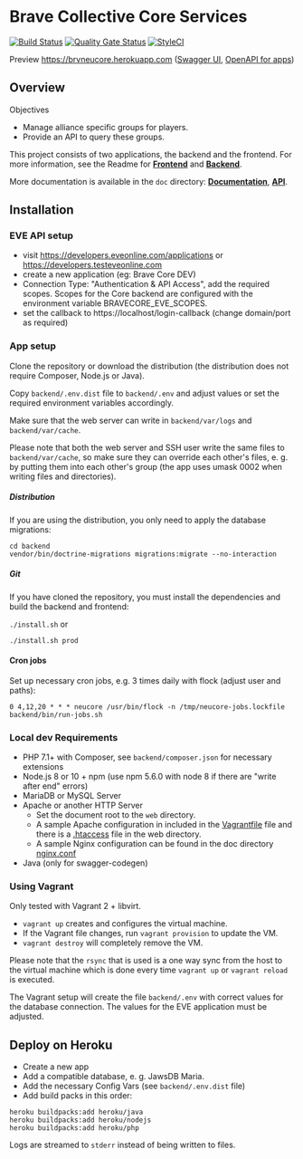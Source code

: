 # Brave Collective Core Services

[![Build Status](https://api.travis-ci.org/tkhamez/brvneucore.svg?branch=master)](https://travis-ci.org/tkhamez/brvneucore)
[![Quality Gate Status](https://sonarcloud.io/api/project_badges/measure?project=brvneucore&metric=alert_status)](https://sonarcloud.io/dashboard?id=brvneucore)
[![StyleCI](https://styleci.io/repos/115431007/shield?branch=master)](https://styleci.io/repos/115431007)
<!-- 
[![Scrutinizer Code Quality](https://scrutinizer-ci.com/g/tkhamez/brvneucore/badges/quality-score.png?b=master)](https://scrutinizer-ci.com/g/tkhamez/brvneucore/?branch=master)
[![Maintainability](https://api.codeclimate.com/v1/badges/90884db4cd12869fdcfe/maintainability)](https://codeclimate.com/github/tkhamez/brvneucore/maintainability)
[![Test Coverage](https://api.codeclimate.com/v1/badges/90884db4cd12869fdcfe/test_coverage)](https://codeclimate.com/github/tkhamez/brvneucore/test_coverage)
-->

Preview https://brvneucore.herokuapp.com
([Swagger UI](https://brvneucore.herokuapp.com/api), 
[OpenAPI for apps](https://brvneucore.herokuapp.com/application-api.json))

## Overview

Objectives
- Manage alliance specific groups for players.
- Provide an API to query these groups.

This project consists of two applications, the backend and the frontend.
For more information, see the Readme for 
[**Frontend**](frontend/README.md) and [**Backend**](backend/README.md).

More documentation is available in the `doc` directory:
[**Documentation**](doc/documentation.md), [**API**](doc/API.md).

## Installation

### EVE API setup

- visit https://developers.eveonline.com/applications or https://developers.testeveonline.com
- create a new application (eg: Brave Core DEV)
- Connection Type: "Authentication & API Access", add the required scopes. Scopes for the Core backend
  are configured with the environment variable BRAVECORE_EVE_SCOPES.
- set the callback to https://localhost/login-callback (change domain/port as required)

### App setup

Clone the repository or download the distribution (the distribution does not require Composer, Node.js or Java).

Copy `backend/.env.dist` file to `backend/.env` and adjust values or
set the required environment variables accordingly.

Make sure that the web server can write in `backend/var/logs` and `backend/var/cache`.

Please note that both the web server and SSH user write the same files to `backend/var/cache`,
so make sure they can override each other's files, e. g. by putting them into each other's group
(the app uses umask 0002 when writing files and directories).

##### Distribution

If you are using the distribution, you only need to apply the database migrations:

```
cd backend
vendor/bin/doctrine-migrations migrations:migrate --no-interaction
```

##### Git

If you have cloned the repository, you must install the dependencies and build the backend and frontend:

`./install.sh` or

`./install.sh prod`

#### Cron jobs

Set up necessary cron jobs, e.g. 3 times daily with flock (adjust user and paths):

```
0 4,12,20 * * * neucore /usr/bin/flock -n /tmp/neucore-jobs.lockfile backend/bin/run-jobs.sh
```

### Local dev Requirements

* PHP 7.1+ with Composer, see `backend/composer.json` for necessary extensions
* Node.js 8 or 10 + npm (use npm 5.6.0 with node 8 if there are "write after end" errors)
* MariaDB or MySQL Server
* Apache or another HTTP Server
    * Set the document root to the `web` directory.
    * A sample Apache configuration in included in the [Vagrantfile](Vagrantfile) file and there 
      is a [.htaccess](web/.htaccess) file in the web directory.
    * A sample Nginx configuration can be found in the doc directory [nginx.conf](doc/nginx.conf)
* Java (only for swagger-codegen)

### Using Vagrant

Only tested with Vagrant 2 + libvirt.

- `vagrant up` creates and configures the virtual machine.
- If the Vagrant file changes, run `vagrant provision` to update the VM.
- `vagrant destroy` will completely remove the VM.

Please note that the `rsync` that is used is a one way sync from the host to the virtual
machine which is done every time `vagrant up` or `vagrant reload` is executed.

The Vagrant setup will create the file `backend/.env` with correct values for the database connection.
The values for the EVE application must be adjusted.

## Deploy on Heroku

- Create a new app
- Add a compatible database, e. g. JawsDB Maria.
- Add the necessary Config Vars (see `backend/.env.dist` file)
- Add build packs in this order:

```
heroku buildpacks:add heroku/java
heroku buildpacks:add heroku/nodejs
heroku buildpacks:add heroku/php
```

Logs are streamed to `stderr` instead of being written to files.
